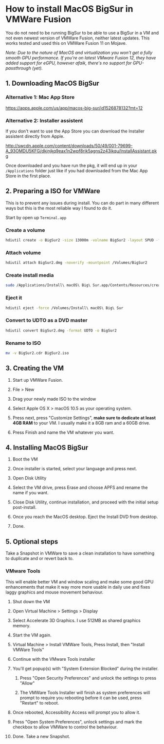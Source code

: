 # How to install MacOS BigSur in VMWare Fusion

You do not need to be running BigSur to be able to use a BigSur in a VM and not even newest version of VMWare Fusion, neither latest updates. This works tested and used this on VMWare Fusion 11 on Mojave.

*Note: Due to the nature of MacOS and virtualization you won't get a fully smooth GPU performance. If you're on latest VMware Fusion 12, they have added support for eGPU, however afaik, there's no support for GPU-passthrough (yet).*

## 1. Downloading MacOS BigSur

### Alternative 1: Mac App Store
https://apps.apple.com/us/app/macos-big-sur/id1526878132?mt=12

### Alternative 2: Installer assistent
If you don't want to use the App Store you can download the Installer assistent directly from Apple. 

http://swcdn.apple.com/content/downloads/50/49/001-79699-A_93OMDU5KFG/dkjnjkq9eax1n2wpf8rik5agns2z43ikqu/InstallAssistant.pkg

Once downloaded and you have run the pkg, it will end up in your `/Applications` folder just like if you had downloaded from the Mac App Store in the first place.


## 2. Preparing a ISO for VMWare

This is to prevent any issues during install. You can do part in many different ways but this is the most reliable way I found to do it.

Start by open up `Terminal.app`

### Create a volume
```sh
hdiutil create -o BigSur2 -size 13000m -volname BigSur2 -layout SPUD -fs HFS+J
```

### Attach volume
```sh
hdiutil attach BigSur2.dmg -noverify -mountpoint /Volumes/BigSur2
```

### Create install media
```sh
sudo /Applications/Install\ macOS\ Big\ Sur.app/Contents/Resources/createinstallmedia --volume /Volumes/BigSur2 --nointeraction
```

### Eject it
```sh
hdiutil eject -force /Volumes/Install\ macOS\ Big\ Sur
```

### Convert to UDTO as a DVD master
```sh
hdiutil convert BigSur2.dmg -format UDTO -o BigSur2
```

### Rename to ISO
```sh
mv -v BigSur2.cdr BigSur2.iso
```

## 3. Creating the VM

1. Start up VMWare Fusion.

2. File > New

3. Drag your newly made ISO to the window

4. Select Apple OS X > macOS 10.5 as your operating system.

5. Press next, press "Customize Settings", **make sure to dedicate at least 4GB RAM** to your VM. I usually make it a 8GB ram and a 60GB drive.

6. Press Finish and name the VM whatever you want.


## 4. Installing MacOS BigSur

1. Boot the VM

2. Once installer is started, select your language and press next.

3. Open Disk Utility

4. Select the VM drive, press Erase and choose APFS and rename the name if you want.

5. Close Disk Utility, continue installation, and proceed with the initial setup post-install.

6. Once you reach the MacOS desktop. Eject the Install DVD from desktop.

6. Done.


## 5. Optional steps

Take a Snapshot in VMWare to save a clean installation to have something to duplicate and or revert back to.

### VMware Tools

This will enable better VM and window scaling and make some good GPU enhancements that make it way more more usable in daily use and fixes laggy graphics and mouse movement behaviour.

1. Shut down the VM

2. Open Virtual Machine > Settings > Display

3. Select Accelerate 3D Graphics. I use 512MB as shared graphics memory. 

4. Start the VM again.

5. Virtual Machine > Install VMWare Tools, Press Install, then "Install VMWare Tools"

6. Continue with the VMware Tools installer

7. You'll get popup(s) with "System Extension Blocked" during the installer.

    1. Press "Open Security Preferences" and unlock the settings to press "Allow"

    2. The VMWare Tools Installer will finish as system preferences will prompt to require you rebooting before it can be used, press "Restart" to reboot.

8. Once rebooted, Accessibility Access will prompt you to allow it. 

9. Press "Open System Preferences", unlock settings and mark the checkbox to allow VMWare to control the behaviour.

9. Done. Take a new Snapshot.
























